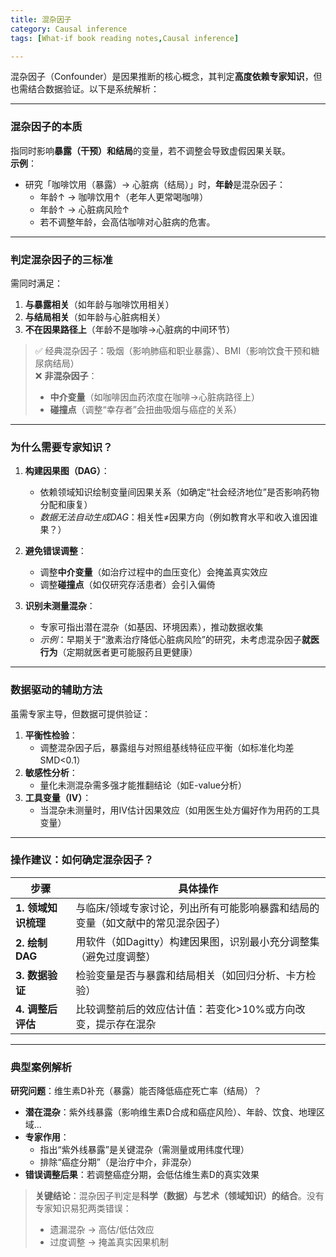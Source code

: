 ```yaml
---
title: 混杂因子
category: Causal inference
tags: [What-if book reading notes,Causal inference]

---
```

混杂因子（Confounder）是因果推断的核心概念，其判定**高度依赖专家知识**，但也需结合数据验证。以下是系统解析：

---

### **混杂因子的本质**
指同时影响**暴露（干预）**和**结局**的变量，若不调整会导致虚假因果关联。  
**示例**：  
- 研究「咖啡饮用（暴露）→ 心脏病（结局）」时，**年龄**是混杂因子：  
  - 年龄↑ → 咖啡饮用↑（老年人更常喝咖啡）  
  - 年龄↑ → 心脏病风险↑  
  - 若不调整年龄，会高估咖啡对心脏病的危害。

---

### **判定混杂因子的三标准**  
需同时满足：  
1. **与暴露相关**（如年龄与咖啡饮用相关）  
2. **与结局相关**（如年龄与心脏病相关）  
3. **不在因果路径上**（年龄不是咖啡→心脏病的中间环节）  

> ✅ 经典混杂因子：吸烟（影响肺癌和职业暴露）、BMI（影响饮食干预和糖尿病结局）  
> ❌ **非混杂因子**：  
> - **中介变量**（如咖啡因血药浓度在咖啡→心脏病路径上）  
> - **碰撞点**（调整“幸存者”会扭曲吸烟与癌症的关系）  

---

### **为什么需要专家知识？**  
1. **构建因果图（DAG）**：  
   - 依赖领域知识绘制变量间因果关系（如确定“社会经济地位”是否影响药物分配和康复）  
   - *数据无法自动生成DAG*：相关性≠因果方向（例如教育水平和收入谁因谁果？）  

2. **避免错误调整**：  
   - 调整**中介变量**（如治疗过程中的血压变化）会掩盖真实效应  
   - 调整**碰撞点**（如仅研究存活患者）会引入偏倚  

3. **识别未测量混杂**：  
   - 专家可指出潜在混杂（如基因、环境因素），推动数据收集  
   - *示例*：早期关于“激素治疗降低心脏病风险”的研究，未考虑混杂因子**就医行为**（定期就医者更可能服药且更健康）  

---

### **数据驱动的辅助方法**  
虽需专家主导，但数据可提供验证：  
1. **平衡性检验**：  
   - 调整混杂因子后，暴露组与对照组基线特征应平衡（如标准化均差SMD<0.1）  
2. **敏感性分析**：  
   - 量化未测混杂需多强才能推翻结论（如E-value分析）  
3. **工具变量（IV）**：  
   - 当混杂未测量时，用IV估计因果效应（如用医生处方偏好作为用药的工具变量）  

---

### **操作建议：如何确定混杂因子？**  
| **步骤**          | **具体操作**                                                                 |
|-------------------|-----------------------------------------------------------------------------|
| **1. 领域知识梳理** | 与临床/领域专家讨论，列出所有可能影响暴露和结局的变量（如文献中的常见混杂因子） |
| **2. 绘制DAG**     | 用软件（如Dagitty）构建因果图，识别最小充分调整集（避免过度调整）            |
| **3. 数据验证**    | 检验变量是否与暴露和结局相关（如回归分析、卡方检验）                          |
| **4. 调整后评估**  | 比较调整前后的效应估计值：若变化>10%或方向改变，提示存在混杂                 |

---

### **典型案例解析**  
**研究问题**：维生素D补充（暴露）能否降低癌症死亡率（结局）？  
- **潜在混杂**：紫外线暴露（影响维生素D合成和癌症风险）、年龄、饮食、地理区域...  
- **专家作用**：  
  - 指出“紫外线暴露”是关键混杂（需测量或用纬度代理）  
  - 排除“癌症分期”（是治疗中介，非混杂）  
- **错误调整后果**：若调整癌症分期，会低估维生素D的真实效果  

> **关键结论**：混杂因子判定是**科学（数据）与艺术（领域知识）的结合**。没有专家知识易犯两类错误：  
> - 遗漏混杂 → 高估/低估效应  
> - 过度调整 → 掩盖真实因果机制
